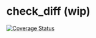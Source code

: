 # check_diff (wip)

[![Coverage Status](https://coveralls.io/repos/github/iarkhanhelsky/check_diff/badge.svg)](https://coveralls.io/github/iarkhanhelsky/check_diff)